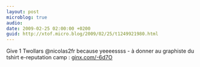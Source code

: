 ```yaml
---
layout: post
microblog: true
audio: 
date: 2009-02-25 02:00:00 +0200
guid: http://xtof.micro.blog/2009/02/25/t1249921980.html
---
```

Give 1 Twollars @nicolas2fr because yeeeessss - à donner au graphiste du tshirt e-reputation camp : [ginx.com/-6d7O](http://ginx.com/-6d7O)
